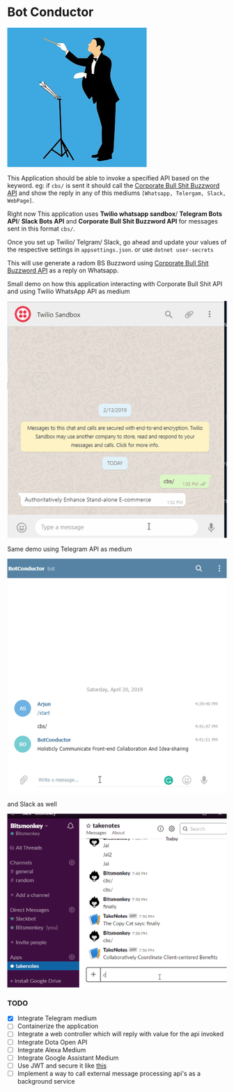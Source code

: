 # Bot Conductor

![Twilio Whatsapp BotConductor](images/botconductor.jpg)

This Application should be able to invoke a specified API based on the keyword. eg: if `cbs/` is sent it should call the [Corporate Bull Shit Buzzword API](https://github.com/sameerkumar18/corporate-bs-generator-api) and show the reply in any of this mediums `[Whatsapp, Telergam, Slack, WebPage]`.


Right now This application uses **Twilio whatsapp sandbox**/ **Telegram Bots API**/ **Slack Bots API** and **Corporate Bull Shit Buzzword API** for messages sent in this format `cbs/`. 

Once you set up Twilio/ Telgram/ Slack, go ahead and update your values of the respective settings in `appsettings.json`. or use `dotnet user-secrets`


This will use generate a radom BS Buzzword using [Corporate Bull Shit Buzzword API](https://github.com/sameerkumar18/corporate-bs-generator-api) as a reply on Whatsapp.

Small demo on how this application interacting with Corporate Bull Shit API and using Twilio WhatsApp API as medium


![Twilio Whatsapp BotConductor](images/botconductorwhatsapp.gif)

Same demo using Telegram API as medium


![Telegram BotConductor](images/botconductortelegram.gif)

and Slack as well


![Slack BotConductor](images/botconductorslack.gif)

### TODO

- [x] Integrate Telegram medium
- [ ] Containerize the application
- [ ] Integrate a web controller which will reply with value for the api invoked
- [ ] Integrate Dota Open API
- [ ] Integrate Alexa Medium
- [ ] Integrate Google Assistant Medium
- [ ] Use JWT and secure it like [this](https://dev.to/bitsmonkey/jwt-in-dotnet-core-9bg)
- [ ] Implement a way to call external message processing api's as a background service
